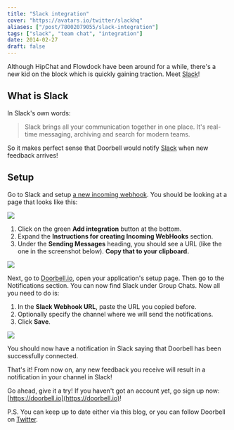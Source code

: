 ```yaml
---
title: "Slack integration"
cover: "https://avatars.io/twitter/slackhq"
aliases: ["/post/78002079055/slack-integration"]
tags: ["slack", "team chat", "integration"]
date: 2014-02-27
draft: false
---
```


Although HipChat and Flowdock have been around for a while, there's a new kid on the block which is quickly gaining traction. Meet [Slack](https://slack.com)!

## What is Slack
   
In Slack's own words:

> Slack brings all your communication together in one place. It's real-time messaging, archiving and search for modern teams.


<!--more-->

So it makes perfect sense that Doorbell would notify [Slack](https://slack.com) when new feedback arrives!

## Setup

Go to Slack and setup [a new incoming webhook](http://blog.doorbell.io/post/78002079055/slack-integration). You should be looking at a page that looks like this:

![](/img/integrations/chat/slack/webhook.png)

1. Click on the green **Add integration** button at the bottom.
1. Expand the **Instructions for creating Incoming WebHooks** section.
1. Under the **Sending Messages** heading, you should see a URL (like the one in the screenshot below). **Copy that to your clipboard.**

![](/img/integrations/chat/slack/generated-webhook.png)

Next, go to [Doorbell.io](https://doorbell.io), open your application's setup page. Then go to the Notifications section. You can now find Slack under Group Chats. Now all you need to do is:

1. In the **Slack Webhook URL**, paste the URL you copied before.
1. Optionally specify the channel where we will send the notifications.
1. Click **Save**.

![](/img/integrations/chat/slack/form.png)

You should now have a notification in Slack saying that Doorbell has been successfully connected.

That's it! From now on, any new feedback you receive will result in a notification in your channel in Slack!

Go ahead, give it a try! If you haven't got an account yet, go sign up now: [https://doorbell.io](https://doorbell.io)!

P.S. You can keep up to date either via this blog, or you can follow Doorbell on [Twitter](https://twitter.com/doorbell_io).

